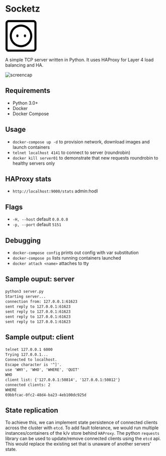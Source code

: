 Socketz 
============
![socket](https://github.com/r3lik/socketz/blob/master/socket.png)

A simple TCP server written in Python. It uses HAProxy for Layer 4 load balancing and HA. 

![screencap](https://github.com/r3lik/socketz/blob/master/server.gif)

Requirements
--------------
* Python 3.0+
* Docker
* Docker Compose

Usage 
------------
* `docker-compose up -d` to provision network, download images and launch containers
* `telnet localhost 4141` to connect to server (roundrobin)
* `docker kill server01` to demonstrate that new requests roundrobin to healthy servers only

HAProxy stats
-------------
* `http://localhost:9000/stats` admin:hodl  

Flags
--------------
* `-H, --host` default `0.0.0.0`
* `-p, --port` default `5151`

Debugging
-------------
* `docker-compose config` prints out config with var substitution
* `docker-compose ps` lists running containers launched
* `docker attach <name>` attaches to tty 

Sample ouput: server 
----------------

```
python3 server.py 
Starting server...
connection from: 127.0.0.1:61623
sent reply to 127.0.0.1:61623
sent reply to 127.0.0.1:61623
sent reply to 127.0.0.1:61623
sent reply to 127.0.0.1:61623
```

Sample output: client
---------------

```
telnet 127.0.0.1 6000 
Trying 127.0.0.1...
Connected to localhost.
Escape character is '^]'.
use 'WHY', 'WHO', 'WHERE', 'QUIT'
WHO
client list: {'127.0.0.1:50814', '127.0.0.1:50812'}
connected clients: 2
WHERE
69bbfcac-0fc2-48d4-ba23-4eb100dc925d
```

State replication 
-----------------
To achieve this, we can implement state persistence of connected clients across the cluster with `etcd`. To add fault tolerance, we would run multiple instances/containers of the k/v store behind `HAProxy`. The python `requests` library can be used to update/remove connected clients using the `etcd` api. This would replace the existing set that is unaware of another servers' state.  
